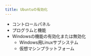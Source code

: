 ```yaml
---
title: Ubuntuの有効化
---
```

- コントロールパネル
- プログラムと機能
- Windowsの機能の有効化または無効化
	- Windows用Linuxサブシステム
	- 仮想マシンプラットフォーム